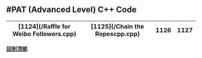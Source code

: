 #PAT (Advanced Level)
<b> C++ Code 
-
[1124](/Raffle for Weibo Followers.cpp)|[1125](/Chain the Ropescpp.cpp)|1126|1127
----|----|----|----
[回到顶部](#PAT (Advanced Level))
